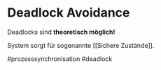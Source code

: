 # Deadlock Avoidance

Deadlocks sind **theoretisch möglich!**

System sorgt für sogenannte [[Sichere Zustände]].


#prozesssynchronisation
#deadlock